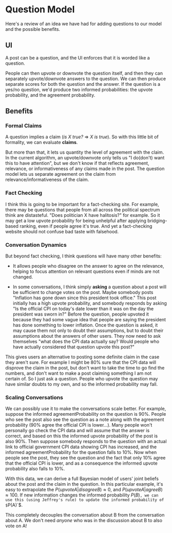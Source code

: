 # Question Model

Here's a review of an idea we have had for adding questions to our model and the possible benefits.

## UI

A post can be a question, and the UI enforces that it is worded like a question. 

People can then upvote or downvote the question itself, and then they can separately upvote/downvote answers to the question. We can then produce separate scores for both the question and the answer. If the question is a yes/no question, we'd produce two informed probabilities: the upvote probability, and the agreement probability.

## Benefits

### Formal Claims

A question implies a claim (*is X true?* => *X is true*). So with this little bit of formality, we can evaluate **claims**. 

But more than that, it lets us quantity the level of agreement with the claim. In the current algorithm, an upvote/downvote only tells us "I do(don't) want this to have attention", but we don't know if that reflects agreement, relevance, or informativeness of any claims made in the post. The question model lets us separate agreement on the claim from relevance/informativeness of the claim.

### Fact Checking

I think this is going to be important for a fact-checking site. For example, there may be questions that people from all across the political spectrum think are distasteful. "Does politician X have halitosis?" for example. So it may get a low upvote probability for being unhelpful after applying bridging-based ranking, even if people agree it's true. And yet a fact-checking website should not confuse bad taste with falsehood.

### Conversation Dynamics

But beyond fact checking, I think questions will have many other benefits:

- It allows people who disagree on the answer to agree on the relevance, helping to focus attention on relevant questions even if minds are not changed.

- In some conversations, I think simply **asking** a question about a post will be sufficient to change votes on the post. Maybe somebody posts "Inflation has gone down since this president took office." This post initially has a high upvote probability, and somebody responds by asking "Is the official CPI on today's date lower than it was on the day the president was sworn in?" Before the question, people upvoted it because they had some vague idea that people are saying the president has done something to lower inflation. Once the question is asked, it may cause them not only to doubt their assumptions, but to doubt their assumptions about the answers of other users. They now need to ask themselves "what does the CPI data actually say? Would people who have actually considered that question upvote this post?"

This gives users an alternative to posting some definite claim in the case they aren't sure. For example I might be 80% sure that the CPI data will disprove the claim in the post, but don't want to take the time to go find the numbers, and don't want to make a post claiming something I am not certain of. So I just ask a question. People who upvote the question may have similar doubts to my own, and so the informed probability may fall.

### Scaling Conversations

We can possibly use it to make the conversations scale better. For example, suppose the informed agreementProbability on the question is 90%. People who see the post also see the question as a note along with the agreement probability (90% agree the official CPI is lower...). Many people won't personally go check the CPI data and will assume that the answer is correct, and based on this the informed upvote probability of the post is also 90%. Then suppose somebody responds to the question with an actual link to official government CPI data showing CPI has increased, and the informed agreementProbability for the question falls to 10%. Now when people see the post, they see the question and the fact that only 10% agree that the official CPI is lower, and as a consequence the informed upvote probability also falls to 10%.

With this data, we can derive a full Bayesian model of users' joint beliefs about the post and the claim in the question. In this particular example, it's easy to extrapolate the $`P(upvote A|disagree B) ≈ 0%`$, and $`P(upvote A|agree B) ≈ 100%`$. If new information changes the informed probability $`P(B)`$`, we can use this (using Jeffrey's rule) to update the informed probability of $`P(A)`$. 

This completely decouples the conversation about B from the conversation about A. We don't need *anyone* who was in the discussion about B to also vote on A!